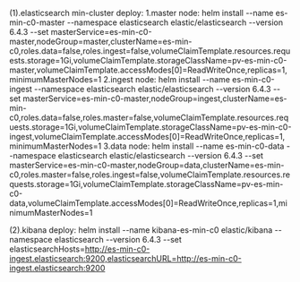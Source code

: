
(1).elasticsearch min-cluster deploy:
1.master node:
helm install --name es-min-c0-master --namespace elasticsearch elastic/elasticsearch --version 6.4.3 --set masterService=es-min-c0-master,nodeGroup=master,clusterName=es-min-c0,roles.data=false,roles.ingest=false,volumeClaimTemplate.resources.requests.storage=1Gi,volumeClaimTemplate.storageClassName=pv-es-min-c0-master,volumeClaimTemplate.accessModes[0]=ReadWriteOnce,replicas=1,minimumMasterNodes=1
2.ingest node:
helm install --name es-min-c0-ingest --namespace elasticsearch elastic/elasticsearch --version 6.4.3 --set masterService=es-min-c0-master,nodeGroup=ingest,clusterName=es-min-c0,roles.data=false,roles.master=false,volumeClaimTemplate.resources.requests.storage=1Gi,volumeClaimTemplate.storageClassName=pv-es-min-c0-ingest,volumeClaimTemplate.accessModes[0]=ReadWriteOnce,replicas=1,minimumMasterNodes=1
3.data node:
helm install --name es-min-c0-data --namespace elasticsearch elastic/elasticsearch --version 6.4.3 --set masterService=es-min-c0-master,nodeGroup=data,clusterName=es-min-c0,roles.master=false,roles.ingest=false,volumeClaimTemplate.resources.requests.storage=1Gi,volumeClaimTemplate.storageClassName=pv-es-min-c0-data,volumeClaimTemplate.accessModes[0]=ReadWriteOnce,replicas=1,minimumMasterNodes=1

(2).kibana deploy:
helm install --name kibana-es-min-c0 elastic/kibana --namespace elasticsearch --version 6.4.3 --set elasticsearchHosts=http://es-min-c0-ingest.elasticsearch:9200,elasticsearchURL=http://es-min-c0-ingest.elasticsearch:9200
